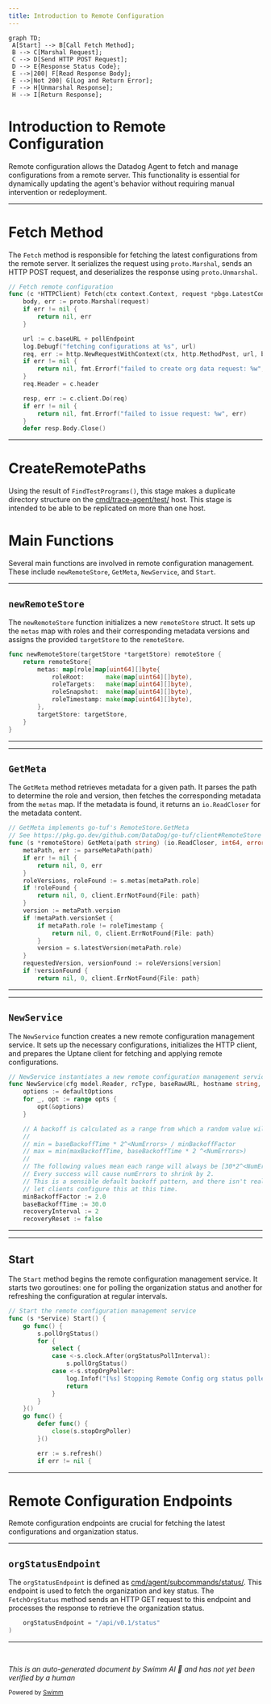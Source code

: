 ```yaml
---
title: Introduction to Remote Configuration
---
```

```mermaid
graph TD;
 A[Start] --> B[Call Fetch Method];
 B --> C[Marshal Request];
 C --> D[Send HTTP POST Request];
 D --> E{Response Status Code};
 E -->|200| F[Read Response Body];
 E -->|Not 200| G[Log and Return Error];
 F --> H[Unmarshal Response];
 H --> I[Return Response];
```

# Introduction to Remote Configuration

Remote configuration allows the Datadog Agent to fetch and manage configurations from a remote server. This functionality is essential for dynamically updating the agent's behavior without requiring manual intervention or redeployment.

<SwmSnippet path="/pkg/config/remote/api/http.go" line="94">

---

# Fetch Method

The <SwmToken path="pkg/config/remote/api/http.go" pos="94:2:2" line-data="// Fetch remote configuration">`Fetch`</SwmToken> method is responsible for fetching the latest configurations from the remote server. It serializes the request using <SwmToken path="pkg/config/remote/api/http.go" pos="96:8:10" line-data="	body, err := proto.Marshal(request)">`proto.Marshal`</SwmToken>, sends an HTTP POST request, and deserializes the response using <SwmToken path="pkg/config/remote/api/http.go" pos="136:5:7" line-data="	err = proto.Unmarshal(body, response)">`proto.Unmarshal`</SwmToken>.

```go
// Fetch remote configuration
func (c *HTTPClient) Fetch(ctx context.Context, request *pbgo.LatestConfigsRequest) (*pbgo.LatestConfigsResponse, error) {
	body, err := proto.Marshal(request)
	if err != nil {
		return nil, err
	}

	url := c.baseURL + pollEndpoint
	log.Debugf("fetching configurations at %s", url)
	req, err := http.NewRequestWithContext(ctx, http.MethodPost, url, bytes.NewBuffer(body))
	if err != nil {
		return nil, fmt.Errorf("failed to create org data request: %w", err)
	}
	req.Header = c.header

	resp, err := c.client.Do(req)
	if err != nil {
		return nil, fmt.Errorf("failed to issue request: %w", err)
	}
	defer resp.Body.Close()
```

---

</SwmSnippet>

# CreateRemotePaths

Using the result of `FindTestPrograms()`, this stage makes a duplicate directory structure on the <SwmPath>[cmd/trace-agent/test/](cmd/trace-agent/test/)</SwmPath> host. This stage is intended to be able to be replicated on more than one host.

# Main Functions

Several main functions are involved in remote configuration management. These include <SwmToken path="pkg/config/remote/uptane/remote_store.go" pos="34:2:2" line-data="func newRemoteStore(targetStore *targetStore) remoteStore {">`newRemoteStore`</SwmToken>, <SwmToken path="pkg/config/remote/uptane/remote_store.go" pos="60:2:2" line-data="// GetMeta implements go-tuf&#39;s RemoteStore.GetMeta">`GetMeta`</SwmToken>, <SwmToken path="pkg/config/remote/service/service.go" pos="288:2:2" line-data="// NewService instantiates a new remote configuration management service">`NewService`</SwmToken>, and <SwmToken path="pkg/config/remote/service/service.go" pos="395:2:2" line-data="// Start the remote configuration management service">`Start`</SwmToken>.

<SwmSnippet path="/pkg/config/remote/uptane/remote_store.go" line="34">

---

## <SwmToken path="pkg/config/remote/uptane/remote_store.go" pos="34:2:2" line-data="func newRemoteStore(targetStore *targetStore) remoteStore {">`newRemoteStore`</SwmToken>

The <SwmToken path="pkg/config/remote/uptane/remote_store.go" pos="34:2:2" line-data="func newRemoteStore(targetStore *targetStore) remoteStore {">`newRemoteStore`</SwmToken> function initializes a new <SwmToken path="pkg/config/remote/uptane/remote_store.go" pos="34:10:10" line-data="func newRemoteStore(targetStore *targetStore) remoteStore {">`remoteStore`</SwmToken> struct. It sets up the <SwmToken path="pkg/config/remote/uptane/remote_store.go" pos="36:1:1" line-data="		metas: map[role]map[uint64][]byte{">`metas`</SwmToken> map with roles and their corresponding metadata versions and assigns the provided <SwmToken path="pkg/config/remote/uptane/remote_store.go" pos="34:4:4" line-data="func newRemoteStore(targetStore *targetStore) remoteStore {">`targetStore`</SwmToken> to the <SwmToken path="pkg/config/remote/uptane/remote_store.go" pos="34:10:10" line-data="func newRemoteStore(targetStore *targetStore) remoteStore {">`remoteStore`</SwmToken>.

```go
func newRemoteStore(targetStore *targetStore) remoteStore {
	return remoteStore{
		metas: map[role]map[uint64][]byte{
			roleRoot:      make(map[uint64][]byte),
			roleTargets:   make(map[uint64][]byte),
			roleSnapshot:  make(map[uint64][]byte),
			roleTimestamp: make(map[uint64][]byte),
		},
		targetStore: targetStore,
	}
}
```

---

</SwmSnippet>

<SwmSnippet path="/pkg/config/remote/uptane/remote_store.go" line="60">

---

## <SwmToken path="pkg/config/remote/uptane/remote_store.go" pos="60:2:2" line-data="// GetMeta implements go-tuf&#39;s RemoteStore.GetMeta">`GetMeta`</SwmToken>

The <SwmToken path="pkg/config/remote/uptane/remote_store.go" pos="60:2:2" line-data="// GetMeta implements go-tuf&#39;s RemoteStore.GetMeta">`GetMeta`</SwmToken> method retrieves metadata for a given path. It parses the path to determine the role and version, then fetches the corresponding metadata from the <SwmToken path="pkg/config/remote/uptane/remote_store.go" pos="67:10:10" line-data="	roleVersions, roleFound := s.metas[metaPath.role]">`metas`</SwmToken> map. If the metadata is found, it returns an <SwmToken path="pkg/config/remote/uptane/remote_store.go" pos="62:17:19" line-data="func (s *remoteStore) GetMeta(path string) (io.ReadCloser, int64, error) {">`io.ReadCloser`</SwmToken> for the metadata content.

```go
// GetMeta implements go-tuf's RemoteStore.GetMeta
// See https://pkg.go.dev/github.com/DataDog/go-tuf/client#RemoteStore
func (s *remoteStore) GetMeta(path string) (io.ReadCloser, int64, error) {
	metaPath, err := parseMetaPath(path)
	if err != nil {
		return nil, 0, err
	}
	roleVersions, roleFound := s.metas[metaPath.role]
	if !roleFound {
		return nil, 0, client.ErrNotFound{File: path}
	}
	version := metaPath.version
	if !metaPath.versionSet {
		if metaPath.role != roleTimestamp {
			return nil, 0, client.ErrNotFound{File: path}
		}
		version = s.latestVersion(metaPath.role)
	}
	requestedVersion, versionFound := roleVersions[version]
	if !versionFound {
		return nil, 0, client.ErrNotFound{File: path}
```

---

</SwmSnippet>

<SwmSnippet path="/pkg/config/remote/service/service.go" line="288">

---

## <SwmToken path="pkg/config/remote/service/service.go" pos="288:2:2" line-data="// NewService instantiates a new remote configuration management service">`NewService`</SwmToken>

The <SwmToken path="pkg/config/remote/service/service.go" pos="288:2:2" line-data="// NewService instantiates a new remote configuration management service">`NewService`</SwmToken> function creates a new remote configuration management service. It sets up the necessary configurations, initializes the HTTP client, and prepares the Uptane client for fetching and applying remote configurations.

```go
// NewService instantiates a new remote configuration management service
func NewService(cfg model.Reader, rcType, baseRawURL, hostname string, tags []string, telemetryReporter RcTelemetryReporter, agentVersion string, opts ...Option) (*Service, error) {
	options := defaultOptions
	for _, opt := range opts {
		opt(&options)
	}

	// A backoff is calculated as a range from which a random value will be selected. The formula is as follows.
	//
	// min = baseBackoffTime * 2^<NumErrors> / minBackoffFactor
	// max = min(maxBackoffTime, baseBackoffTime * 2 ^<NumErrors>)
	//
	// The following values mean each range will always be [30*2^<NumErrors-1>, min(maxBackoffTime, 30*2^<NumErrors>)].
	// Every success will cause numErrors to shrink by 2.
	// This is a sensible default backoff pattern, and there isn't really any need to
	// let clients configure this at this time.
	minBackoffFactor := 2.0
	baseBackoffTime := 30.0
	recoveryInterval := 2
	recoveryReset := false
```

---

</SwmSnippet>

<SwmSnippet path="/pkg/config/remote/service/service.go" line="395">

---

## Start

The <SwmToken path="pkg/config/remote/service/service.go" pos="395:2:2" line-data="// Start the remote configuration management service">`Start`</SwmToken> method begins the remote configuration management service. It starts two goroutines: one for polling the organization status and another for refreshing the configuration at regular intervals.

```go
// Start the remote configuration management service
func (s *Service) Start() {
	go func() {
		s.pollOrgStatus()
		for {
			select {
			case <-s.clock.After(orgStatusPollInterval):
				s.pollOrgStatus()
			case <-s.stopOrgPoller:
				log.Infof("[%s] Stopping Remote Config org status poller", s.rcType)
				return
			}
		}
	}()
	go func() {
		defer func() {
			close(s.stopOrgPoller)
		}()

		err := s.refresh()
		if err != nil {
```

---

</SwmSnippet>

# Remote Configuration Endpoints

Remote configuration endpoints are crucial for fetching the latest configurations and organization status.

<SwmSnippet path="/pkg/config/remote/api/http.go" line="29">

---

## <SwmToken path="pkg/config/remote/api/http.go" pos="29:1:1" line-data="	orgStatusEndpoint = &quot;/api/v0.1/status&quot;">`orgStatusEndpoint`</SwmToken>

The <SwmToken path="pkg/config/remote/api/http.go" pos="29:1:1" line-data="	orgStatusEndpoint = &quot;/api/v0.1/status&quot;">`orgStatusEndpoint`</SwmToken> is defined as <SwmPath>[cmd/agent/subcommands/status/](cmd/agent/subcommands/status/)</SwmPath>. This endpoint is used to fetch the organization and key status. The <SwmToken path="pkg/config/remote/api/http.go" pos="48:1:1" line-data="	FetchOrgStatus(context.Context) (*pbgo.OrgStatusResponse, error)">`FetchOrgStatus`</SwmToken> method sends an HTTP GET request to this endpoint and processes the response to retrieve the organization status.

```go
	orgStatusEndpoint = "/api/v0.1/status"
)
```

---

</SwmSnippet>

&nbsp;

*This is an auto-generated document by Swimm AI 🌊 and has not yet been verified by a human*

<SwmMeta version="3.0.0" repo-id="Z2l0aHViJTNBJTNBZGF0YWRvZy1hZ2VudCUzQSUzQVN3aW1tLURlbW8=" repo-name="datadog-agent"><sup>Powered by [Swimm](/)</sup></SwmMeta>
